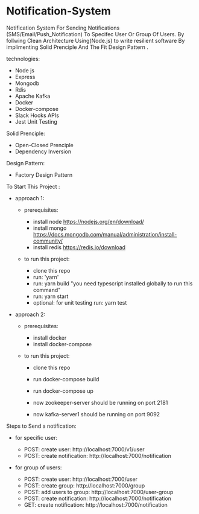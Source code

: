 # Notification-System
Notification System For Sending Notifications (SMS/Email/Push_Notification) To Specifec User Or Group Of Users.
By follwing Clean Architecture Using(Node.js) to write resilient software By implimenting Solid Prenciple And The Fit Design Pattern .

technologies:
  - Node js
  - Express
  - Mongodb
  - Rdis
  - Apache Kafka
  - Docker
  - Docker-compose
  - Slack Hooks APIs
  - Jest Unit Testing

Solid Prenciple:
  - Open-Closed Prenciple
  - Dependency Inversion

Design Pattern:
- Factory Design Pattern

To Start This Project :
  - approach 1:
    - prerequisites:
      - install node     https://nodejs.org/en/download/
      - install mongo    https://docs.mongodb.com/manual/administration/install-community/
      - install redis    https://redis.io/download
      
    - to run this project:
      - clone this repo
      - run: 'yarn'
      - run: yarn build  "you need typescript installed globally to run this command"
      - run: yarn start
      - optional: for unit testing run: yarn test

  - approach 2:
    - prerequisites:
      - install docker     
      - install docker-compose    
    
    - to run this project:
      - clone this repo
      - run docker-compose build
      - run docker-compose up
      
      - now zookeeper-server should be running on port 2181
      - now kafka-server1 should be running on port 9092

Steps to Send a notification:
  - for specific user:
    - POST: create user: http://localhost:7000/v1/user
    - POST: create notification: http://localhost:7000/notification
  
  - for group of users:
    - POST: create user: http://localhost:7000/user
    - POST: create group: http://localhost:7000/group
    - POST: add users to group: http://localhost:7000/user-group
    - POST: create notification: http://localhost:7000/notification
    - GET: create notification: http://localhost:7000/notification

